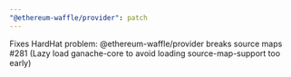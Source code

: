 ```yaml
---
"@ethereum-waffle/provider": patch
---
```


Fixes HardHat problem: @ethereum-waffle/provider breaks source maps #281 (Lazy load ganache-core to avoid loading source-map-support too early)
